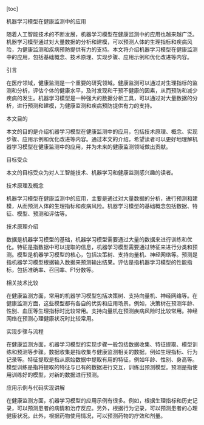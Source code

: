 
[toc]                    
                
                
机器学习模型在健康监测中的应用

随着人工智能技术的不断发展，机器学习模型在健康监测中的应用也越来越广泛。机器学习模型通过对大量数据的分析和建模，可以预测人体的生理指标和疾病风险，为健康监测和疾病预防提供有力的支持。本文将介绍机器学习模型在健康监测中的应用，包括基础概念、技术原理、实现步骤、应用示例和优化改进等内容。

引言

在医疗领域，健康监测是一个重要的研究领域。健康监测可以通过对生理指标的监测和分析，评估个体的健康水平，及时发现和干预不健康的因素，从而预防和减少疾病的发生。机器学习模型是一种强大的数据分析工具，可以通过对大量数据的分析，进行预测和建模，为健康监测和疾病预防提供有力的支持。

本文目的

本文的目的是介绍机器学习模型在健康监测中的应用，包括技术原理、概念、实现步骤、应用示例和优化改进等内容。通过本文的介绍，希望读者可以更好地理解机器学习模型在健康监测中的应用，并为未来的健康监测领域做出贡献。

目标受众

本文的目标受众为对人工智能技术、机器学习和健康监测感兴趣的读者。

技术原理及概念

机器学习模型在健康监测中的应用，主要是通过对大量数据的分析，进行预测和建模，从而预测人体的生理指标和疾病风险。机器学习模型的基础概念包括数据、特征、模型、预测和评估等。

技术原理介绍

数据是机器学习模型的基础，机器学习模型需要通过大量的数据来进行训练和优化。特征是指数据中可以提取的信息，机器学习模型需要通过特征来进行分类和预测。模型是机器学习模型的核心，包括决策树、支持向量机、神经网络等。预测是指机器学习模型根据输入数据来预测输出结果。评估是指机器学习模型的性能指标，包括准确率、召回率、F1分数等。

相关技术比较

在健康监测方面，常用的机器学习模型包括决策树、支持向量机、神经网络等。在健康监测方面，这些模型都有各自的优势和应用场景。例如，决策树在预测年龄、性别、血压等生理指标时比较常用。支持向量机在预测疾病风险时比较常用。神经网络在预测心理健康状况时比较常用。

实现步骤与流程

在健康监测方面，机器学习模型的实现步骤一般包括数据收集、特征提取、模型训练和预测等步骤。数据收集是指收集与健康监测相关的数据，例如生理指标、行为记录等。特征提取是指从原始数据中提取有用的特征，例如年龄、性别、身高等。模型训练是指将提取的特征与已有的数据进行交互，训练出预测模型。预测是指使用训练好的模型，对新的数据进行预测。

应用示例与代码实现讲解

在健康监测方面，机器学习模型的应用示例有很多。例如，根据生理指标和历史记录，可以预测患者的病情和治疗反应。另外，根据行为记录，可以预测患者的心理健康状况。此外，根据药物使用情况，可以预测药物的疗效和剂量。

